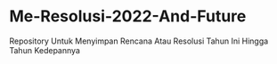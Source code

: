 # Me-Resolusi-2022-And-Future
Repository Untuk Menyimpan Rencana Atau Resolusi Tahun Ini Hingga Tahun Kedepannya
